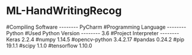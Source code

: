 # ML-HandWritingRecog
#Compiling Software          --------   PyCharm
#Programming Language     --------  Python
#Used Python Version         --------  3.6
#Project Interpreter           -------- Keras 2.2.4
			           #numpy 1.14.5
			           #opencv-python 3.4.2.17
			           #pandas 0.24.2
			           #pip 19.1.1
			           #scipy 1.1.0
			           #tensorflow 1.10.0
